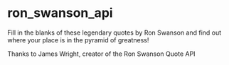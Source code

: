 # ron_swanson_api

Fill in the blanks of these legendary quotes by Ron Swanson 
and find out where your place is in the pyramid of greatness!

Thanks to James Wright, creator of the Ron Swanson Quote API
